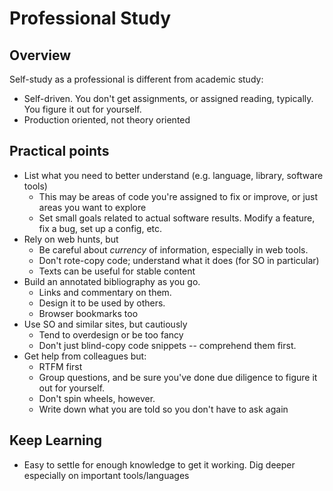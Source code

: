 # Professional Study

## Overview
Self-study as a professional is different from academic study:
  * Self-driven.  You don't get assignments, or assigned reading, typically.  You figure it out for yourself.
  * Production oriented, not theory oriented

## Practical points
  * List what you need to better understand (e.g. language, library, software tools)
    * This may be areas of code you're assigned to fix or improve, or just areas you want to explore
    * Set small goals related to actual software results.  Modify a feature, fix a bug, set up a config, etc.
  * Rely on web hunts, but
	  * Be careful about *currency* of information, especially in web tools.
	  * Don't rote-copy code; understand what it does (for SO in particular)
	  * Texts can be useful for stable content
  * Build an annotated bibliography as you go.
	  * Links and commentary on them.
	  * Design it to be used by others.
    * Browser bookmarks too
  * Use SO and similar sites, but cautiously
    * Tend to overdesign or be too fancy
    * Don't just blind-copy code snippets -- comprehend them first.
  * Get help from colleagues but:
	  * RTFM first
	  * Group questions, and be sure you've done due diligence to figure it out for yourself.
	  * Don't spin wheels, however.
	  * Write down what you are told so you don't have to ask again

## Keep Learning
  * Easy to settle for enough knowledge to get it working.  Dig deeper especially on important tools/languages

